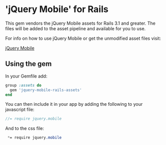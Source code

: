 # 'jQuery Mobile' for Rails

This gem vendors the jQuery Mobile assets for Rails 3.1 and greater.
The files will be added to the asset pipeline and available for you to use.

For info on how to use jQuery Mobile or get the unmodified asset files visit:

[jQuery Mobile](http://jquerymobile.com/)

## Using the gem

In your Gemfile add:

```ruby
group :assets do
  gem 'jquery-mobile-rails-assets'
end
```

You can then include it in your app by adding the following to your javascript file:

```javascript
//= require jquery.mobile
```

And to the css file:

```css
 *= require jquery.mobile
```
